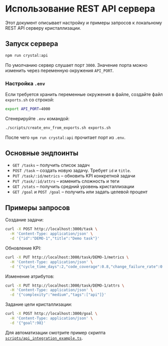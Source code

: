 # Использование REST API сервера

Этот документ описывает настройку и примеры запросов к локальному REST API серверу кристаллизации.

## Запуск сервера

```bash
npm run crystal:api
```

По умолчанию сервер слушает порт `3000`. Значение порта можно изменить через переменную окружения `API_PORT`.

### Настройка `.env`

Если требуется хранить переменные окружения в файле, создайте файл `exports.sh` со строкой:

```bash
export API_PORT=4000
```

Сгенерируйте `.env` командой:

```bash
./scripts/create_env_from_exports.sh exports.sh
```

После чего `npm run crystal:api` прочитает порт из `.env`.

## Основные эндпоинты

- `GET /tasks` – получить список задач
- `POST /task` – создать новую задачу. Требует `id` и `title`.
- `PUT /task/:id/metrics` – обновить KPI конкретной задачи
- `PUT /task/:id/attrs` – изменить сложность и теги
- `GET /stats` – получить средний уровень кристаллизации
- `GET /goal` и `POST /goal` – получить или задать целевой процент

## Примеры запросов

Создание задачи:

```bash
curl -X POST http://localhost:3000/task \
  -H 'Content-Type: application/json' \
  -d '{"id":"DEMO-1","title":"Demo task"}'
```

Обновление KPI:

```bash
curl -X PUT http://localhost:3000/task/DEMO-1/metrics \
  -H 'Content-Type: application/json' \
  -d '{"cycle_time_days":2,"code_coverage":0.8,"change_failure_rate":0.05,"mttr_hours":1.2,"bug_count":0,"deployment_frequency":2}'
```

Изменение атрибутов:

```bash
curl -X PUT http://localhost:3000/task/DEMO-1/attrs \
  -H 'Content-Type: application/json' \
  -d '{"complexity":"medium","tags":["api"]}'
```

Задание цели кристаллизации:

```bash
curl -X POST http://localhost:3000/goal \
  -H 'Content-Type: application/json' \
  -d '{"goal":98}'
```

Для автоматизации смотрите пример скрипта [`scripts/api_integration_example.ts`](../scripts/api_integration_example.ts).
